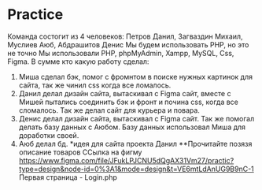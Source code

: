 # Practice
Команда состогит из 4 человеков: Петров Данил, Загваздин Михаил, Муслиев Аюб, Абдрашитов Денис 
Мы будем использовать PHP, но это не точно
Мы использовали PHP, phpMyAdmin, Xampp, MySQL, Css, Figma.
В сумме кто какую работу сделал: 
1) Миша сделал бэк, помог с фромнтом в поиске нужных картинок для сайта, так же чинил css когда все ломалось.
2) Данил делал дизайн сайта, вытаскивал с Figma сайт, вместе  с Мишей пытались соединить бэк и фронт и почина css, когда все сломалось. Так же делал сайт для курьера и повара.
3) Денис делал дизайн сайта, вытаскивал с Figma сайт. Так же помогал делать базу данных с Аюбом. Базу данных использовал Миша для доработки своей.
4) Аюб делал бд.
*идея для сайта проекта Данил
**Прочитайте позязя описание товаров
ССылка на фигму https://www.figma.com/file/JFukLPJCNU5dQgAX31Vm27/practic?type=design&node-id=0%3A1&mode=design&t=VE6mtLdAnUG9B9nC-1
Первая страница - Login.php
